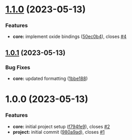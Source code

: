 # [1.1.0](https://github.com/pothos-ltd/substantiate/compare/core-v1.0.1...core-v1.1.0) (2023-05-13)


### Features

* **core:** implement oxide bindings ([50ec0b4](https://github.com/pothos-ltd/substantiate/commit/50ec0b4d01b02ef7304d394ecc3041784ab64df9)), closes [#4](https://github.com/pothos-ltd/substantiate/issues/4)

## [1.0.1](https://github.com/pothos-ltd/substantiate/compare/core-v1.0.0...core-v1.0.1) (2023-05-13)


### Bug Fixes

* **core:** updated formatting ([1bbe188](https://github.com/pothos-ltd/substantiate/commit/1bbe188df543aa12d2834e9be5e013845616a8ae))

# 1.0.0 (2023-05-13)


### Features

* **core:** initial project setup ([f794fe9](https://github.com/pothos-ltd/substantiate/commit/f794fe94f4bdd2163d83578e58a40051089a9e71)), closes [#2](https://github.com/pothos-ltd/substantiate/issues/2)
* **project:** initial commit ([980a9ad](https://github.com/pothos-ltd/substantiate/commit/980a9adba1c336d4d5503e34d46b7faec0c1b1e7)), closes [#1](https://github.com/pothos-ltd/substantiate/issues/1)
